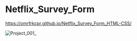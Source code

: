 # Netflix_Survey_Form
https://omrfrkcpr.github.io/Netflix_Survey_Form_HTML-CSS/

![Project_001_](https://github.com/omrfrkcpr/Netflix_Survey_Form/assets/77440899/72126218-46f4-4765-bc16-2eeea9004efd)

